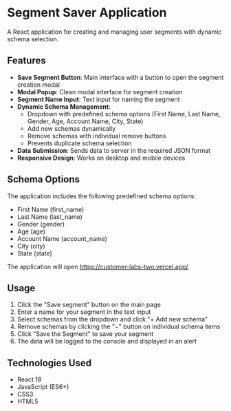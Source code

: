 # Segment Saver Application

A React application for creating and managing user segments with dynamic schema selection.

## Features

- **Save Segment Button**: Main interface with a button to open the segment creation modal
- **Modal Popup**: Clean modal interface for segment creation
- **Segment Name Input**: Text input for naming the segment
- **Dynamic Schema Management**: 
  - Dropdown with predefined schema options (First Name, Last Name, Gender, Age, Account Name, City, State)
  - Add new schemas dynamically
  - Remove schemas with individual remove buttons
  - Prevents duplicate schema selection
- **Data Submission**: Sends data to server in the required JSON format
- **Responsive Design**: Works on desktop and mobile devices

## Schema Options

The application includes the following predefined schema options:
- First Name (first_name)
- Last Name (last_name)
- Gender (gender)
- Age (age)
- Account Name (account_name)
- City (city)
- State (state)



The application will open  https://customer-labs-two.vercel.app/.


## Usage

1. Click the "Save segment" button on the main page
2. Enter a name for your segment in the text input
3. Select schemas from the dropdown and click "+ Add new schema"
4. Remove schemas by clicking the "−" button on individual schema items
5. Click "Save the Segment" to save your segment
6. The data will be logged to the console and displayed in an alert


## Technologies Used

- React 18
- JavaScript (ES6+)
- CSS3
- HTML5
